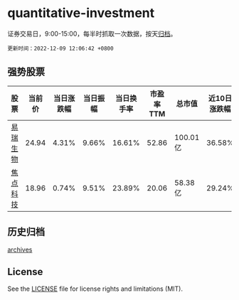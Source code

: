 # quantitative-investment

证券交易日，9:00-15:00，每半时抓取一次数据，按天[归档](archives)。

`更新时间：2022-12-09 12:06:42 +0800`

## 强势股票

|股票|当前价|当日涨跌幅|当日振幅|当日换手率|市盈率TTM|总市值|近10日涨跌幅|
|----|----|----|----|----|----|----|----|
|[易瑞生物](https://xueqiu.com/S/SZ300942)|24.94|4.31%|9.66%|16.61%|52.86|100.01亿|36.58%|
|[焦点科技](https://xueqiu.com/S/SZ002315)|18.96|0.74%|9.51%|23.89%|20.06|58.38亿|29.24%|

## 历史归档

[archives](archives)

## License

See the [LICENSE](LICENSE) file for license rights and limitations (MIT).